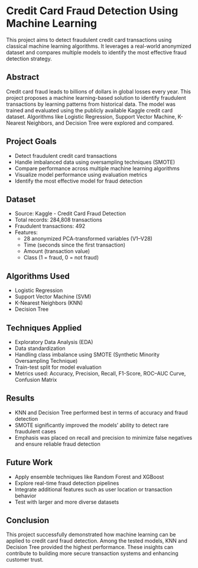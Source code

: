 # Credit Card Fraud Detection Using Machine Learning

This project aims to detect fraudulent credit card transactions using classical machine learning algorithms. It leverages a real-world anonymized dataset and compares multiple models to identify the most effective fraud detection strategy.

## Abstract

Credit card fraud leads to billions of dollars in global losses every year. This project proposes a machine learning-based solution to identify fraudulent transactions by learning patterns from historical data. The model was trained and evaluated using the publicly available Kaggle credit card dataset. Algorithms like Logistic Regression, Support Vector Machine, K-Nearest Neighbors, and Decision Tree were explored and compared.

## Project Goals

- Detect fraudulent credit card transactions
- Handle imbalanced data using oversampling techniques (SMOTE)
- Compare performance across multiple machine learning algorithms
- Visualize model performance using evaluation metrics
- Identify the most effective model for fraud detection

## Dataset

- Source: Kaggle - Credit Card Fraud Detection
- Total records: 284,808 transactions
- Fraudulent transactions: 492
- Features:
  - 28 anonymized PCA-transformed variables (V1–V28)
  - Time (seconds since the first transaction)
  - Amount (transaction value)
  - Class (1 = fraud, 0 = not fraud)

## Algorithms Used

- Logistic Regression
- Support Vector Machine (SVM)
- K-Nearest Neighbors (KNN)
- Decision Tree

## Techniques Applied

- Exploratory Data Analysis (EDA)
- Data standardization
- Handling class imbalance using SMOTE (Synthetic Minority Oversampling Technique)
- Train-test split for model evaluation
- Metrics used: Accuracy, Precision, Recall, F1-Score, ROC–AUC Curve, Confusion Matrix

## Results

- KNN and Decision Tree performed best in terms of accuracy and fraud detection
- SMOTE significantly improved the models’ ability to detect rare fraudulent cases
- Emphasis was placed on recall and precision to minimize false negatives and ensure reliable fraud detection

## Future Work

- Apply ensemble techniques like Random Forest and XGBoost
- Explore real-time fraud detection pipelines
- Integrate additional features such as user location or transaction behavior
- Test with larger and more diverse datasets

## Conclusion

This project successfully demonstrated how machine learning can be applied to credit card fraud detection. Among the tested models, KNN and Decision Tree provided the highest performance. These insights can contribute to building more secure transaction systems and enhancing customer trust.

